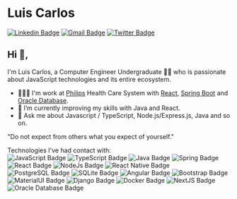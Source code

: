 # Luis Carlos
[![Linkedin Badge](https://img.shields.io/badge/-luisscarlos-0077B5?style=flat-square&logo=linkedin&logoColor=white&link=https://linkedin.com/in/luisscarlos)](https://www.linkedin.com/in/luisscarlos/)
[![Gmail Badge](https://img.shields.io/badge/-luisscarlostec@gmail.com-d14836?style=flat-square&logo=Gmail&logoColor=white&link=mailto:luisscarlostec@gmail.com)](mailto:danieltsutomu@gmail.com)
[![Twitter Badge](https://img.shields.io/badge/-luicalos-1DA1F2?style=flat-square&logo=Twitter&logoColor=white&link=https://twitter.com/luicalos)](https://twitter.com/luicalos)

## Hi 👋, 
I'm Luis Carlos, a Computer Engineer Undergraduate 👨‍💻 who is passionate about JavaScript technologies and its entire ecosystem.

- 👨🏾‍💻 I'm work at [Philips](https://github.com/philips-internal) Health Care System with [React](https://reactjs.org/), [Spring Boot](https://spring.io/projects/spring-boot) and [Oracle Database](https://www.oracle.com/database/).
- 🌱 I’m currently improving my skills with Java and React.
- 💬 Ask me about Javascript / TypeScript, Node.js/Express.js, Java and so on.

"Do not expect from others what you expect of yourself." 

Technologies I've had contact with: <br/>
![JavaScript Badge](https://img.shields.io/badge/JavaScript-F7DF1E?style=for-the-badge&logo=javascript&logoColor=black)
![TypeScript Badge](https://img.shields.io/badge/TypeScript-007ACC?style=for-the-badge&logo=typescript&logoColor=white)
![Java Badge](https://img.shields.io/badge/Java-ED8B00?style=for-the-badge&logo=java&logoColor=white)
![Spring Badge](https://img.shields.io/badge/Spring-6DB33F?style=for-the-badge&logo=spring&logoColor=white)
![React Badge](https://img.shields.io/badge/React-20232A?style=for-the-badge&logo=react&logoColor=61DAFB)
![NodeJs Badge](https://img.shields.io/badge/Node.js-339933?style=for-the-badge&logo=nodedotjs&logoColor=white)
![React Native Badge](https://img.shields.io/badge/React_Native-20232A?style=for-the-badge&logo=react&logoColor=61DAFB)
![PostgreSQL Badge](https://img.shields.io/badge/PostgreSQL-316192?style=for-the-badge&logo=postgresql&logoColor=white)
![SQLite Badge](https://img.shields.io/badge/SQLite-07405E?style=for-the-badge&logo=sqlite&logoColor=white)
![Angular Badge](https://img.shields.io/badge/Angular-DD0031?style=for-the-badge&logo=angular&logoColor=white)
![Bootstrap Badge](https://img.shields.io/badge/Bootstrap-563D7C?style=for-the-badge&logo=bootstrap&logoColor=white)
![MaterialUI Badge](https://img.shields.io/badge/Material--UI-0081CB?style=for-the-badge&logo=material-ui&logoColor=white)
![Django Badge](https://img.shields.io/badge/DJANGO-REST-ff1709?style=for-the-badge&logo=django&logoColor=white&color=ff1709&labelColor=gray)
![Docker Badge](https://img.shields.io/badge/Docker-2CA5E0?style=for-the-badge&logo=docker&logoColor=white)
![NextJS Badge](https://img.shields.io/badge/next.js-000000?style=for-the-badge&logo=nextdotjs&logoColor=white)
![Oracle Database Badge](https://img.shields.io/badge/Oracle-F80000?style=for-the-badge&logo=oracle&logoColor=black)
